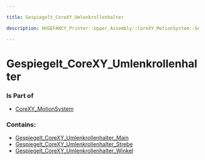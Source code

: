 ```yaml
---

title: Gespiegelt_CoreXY_Umlenkrollenhalter

description: HUGEFANCY_Printer::Upper_Assembly::CoreXY_MotionSystem::Gespiegelt_CoreXY_Umlenkrollenhalter

---
```

# Gespiegelt_CoreXY_Umlenkrollenhalter
<script>
    var geoarray = '{"Gespiegelt_CoreXY_Umlenkrollenhalter_Strebe": {}, "Gespiegelt_CoreXY_Umlenkrollenhalter_Winkel": {}, "Gespiegelt_CoreXY_Umlenkrollenhalter_Main": {}}';
</script>
<script>
    var basepath = '/assets/HUGEFANCY_Printer/Upper_Assembly/CoreXY_MotionSystem/Gespiegelt_CoreXY_Umlenkrollenhalter/';
</script>
<link rel="stylesheet" href="/css/container.css">

<div id="container"></div>

<!-- these are the required scripts for the three.js scene -->
<script src="/lib/three.min.js"></script>
<script src="/lib/OrbitControls.js"></script>
<script src="/lib/RectAreaLightUniformsLib.js"></script>
<!-- this is your app's lib file -->
<script src="/lib/triceratops_app.js"></script>
### Is Part of
- [CoreXY_MotionSystem](../CoreXY_MotionSystem)  

### Contains:
- [Gespiegelt_CoreXY_Umlenkrollenhalter_Main](./Gespiegelt_CoreXY_Umlenkrollenhalter/Gespiegelt_CoreXY_Umlenkrollenhalter_Main)  
- [Gespiegelt_CoreXY_Umlenkrollenhalter_Strebe](./Gespiegelt_CoreXY_Umlenkrollenhalter/Gespiegelt_CoreXY_Umlenkrollenhalter_Strebe)  
- [Gespiegelt_CoreXY_Umlenkrollenhalter_Winkel](./Gespiegelt_CoreXY_Umlenkrollenhalter/Gespiegelt_CoreXY_Umlenkrollenhalter_Winkel)

